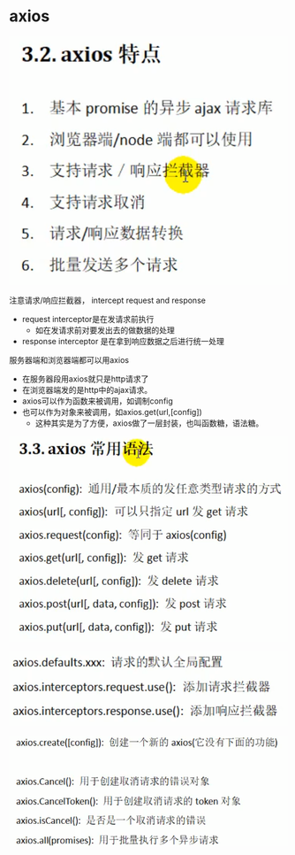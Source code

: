 # axios

![](../.gitbook/assets/image%20%28113%29.png)

注意请求/响应拦截器， intercept request and response

* request interceptor是在发请求前执行
  * 如在发请求前对要发出去的做数据的处理
* response interceptor 是在拿到响应数据之后进行统一处理

服务器端和浏览器端都可以用axios

* 在服务器段用axios就只是http请求了
* 在浏览器端发的是http中的ajax请求。
* axios可以作为函数来被调用，如调制config
* 也可以作为对象来被调用，如axios.get\(url,\[config\]\) 
  * 这种其实是为了方便，axios做了一层封装，也叫函数糖，语法糖。

![](../.gitbook/assets/image%20%28110%29.png)

![](../.gitbook/assets/image%20%28111%29.png)

![](../.gitbook/assets/image%20%28114%29.png)

